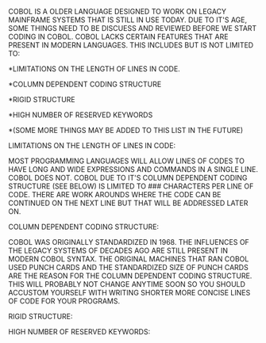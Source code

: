 COBOL IS A OLDER LANGUAGE DESIGNED TO WORK ON LEGACY MAINFRAME SYSTEMS THAT IS STILL IN USE TODAY. DUE TO IT'S AGE, SOME THINGS NEED TO BE DISCUESS AND REVIEWED BEFORE WE START CODING IN COBOL. COBOL LACKS CERTAIN FEATURES THAT ARE PRESENT IN MODERN LANGUAGES. THIS INCLUDES BUT IS NOT LIMITED TO:

  *LIMITATIONS ON THE LENGTH OF LINES IN CODE.

  *COLUMN DEPENDENT CODING STRUCTURE

  *RIGID STRUCTURE

  *HIGH NUMBER OF RESERVED KEYWORDS

  *(SOME MORE THINGS MAY BE ADDED TO THIS LIST IN THE FUTURE)

LIMITATIONS ON THE LENGTH OF LINES IN CODE:

 MOST PROGRAMMING LANGUAGES WILL ALLOW LINES OF CODES TO HAVE LONG AND WIDE EXPRESSIONS AND COMMANDS IN A SINGLE LINE.  
 COBOL DOES NOT. COBOL DUE TO IT'S COLUMN DEPENDENT CODING STRUCTURE (SEE BELOW) IS LIMITED TO ### CHARACTERS PER LINE
 OF CODE. THERE ARE WORK AROUNDS WHERE THE CODE CAN BE CONTINUED ON THE NEXT LINE BUT THAT WILL BE ADDRESSED LATER ON.

COLUMN DEPENDENT CODING STRUCTURE:

 COBOL WAS ORIGINALLY STANDARDIZED IN 1968. THE INFLUENCES OF THE LEGACY SYSTEMS OF DECADES AGO ARE STILL PRESENT IN 
 MODERN COBOL SYNTAX. THE ORIGINAL MACHINES THAT RAN COBOL USED PUNCH CARDS AND THE STANDARDIZED SIZE OF PUNCH CARDS 
 ARE THE REASON FOR THE COLUMN DEPENDENT CODING STRUCTURE. THIS WILL PROBABLY NOT CHANGE ANYTIME SOON SO YOU SHOULD 
 ACCUSTOM YOURSELF WITH WRITING SHORTER MORE CONCISE LINES OF CODE FOR YOUR PROGRAMS.

RIGID STRUCTURE:

HIGH NUMBER OF RESERVED KEYWORDS:
